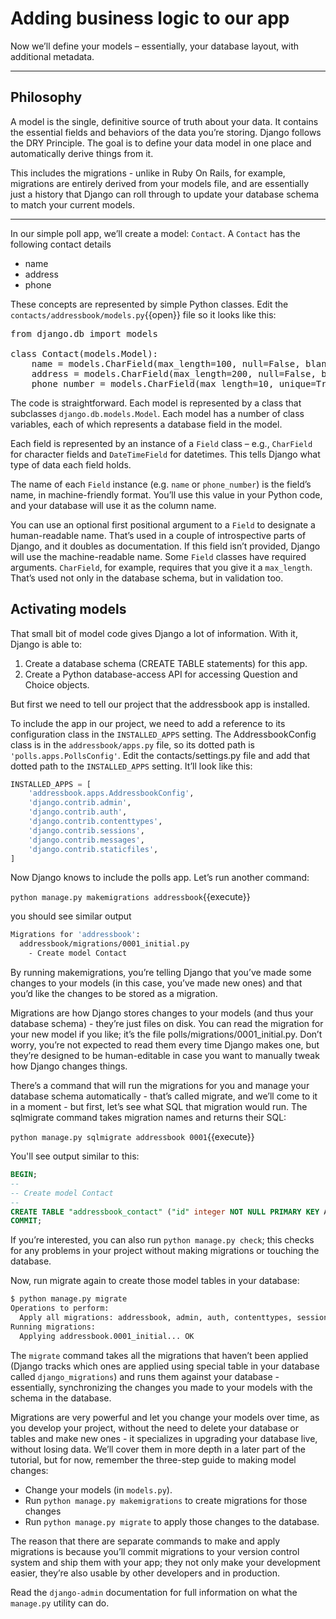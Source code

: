 # Adding business logic to our app

Now we’ll define your models – essentially, your database layout, with additional metadata.

---

## Philosophy

A model is the single, definitive source of truth about your data. It contains the essential fields and behaviors of the data you’re storing. Django follows the DRY Principle. The goal is to define your data model in one place and automatically derive things from it.

This includes the migrations - unlike in Ruby On Rails, for example, migrations are entirely derived from your models file, and are essentially just a history that Django can roll through to update your database schema to match your current models.

---

In our simple poll app, we’ll create a model: `Contact`. A `Contact` has the following contact details

- name
- address
- phone

These concepts are represented by simple Python classes. Edit the `contacts/addressbook/models.py`{{open}} file so it looks like this:

<pre class="file" data-filename="contacts/addressbook/models.py" data-target="replace">
from django.db import models

class Contact(models.Model):
    name = models.CharField(max_length=100, null=False, blank=False)
    address = models.CharField(max_length=200, null=False, blank=False)
    phone_number = models.CharField(max_length=10, unique=True)
</pre>

The code is straightforward. Each model is represented by a class that subclasses `django.db.models.Model`. Each model has a number of class variables, each of which represents a database field in the model.

Each field is represented by an instance of a `Field` class – e.g., `CharField` for character fields and `DateTimeField` for datetimes. This tells Django what type of data each field holds.

The name of each `Field` instance (e.g. `name` or `phone_number`) is the field’s name, in machine-friendly format. You’ll use this value in your Python code, and your database will use it as the column name.

You can use an optional first positional argument to a `Field` to designate a human-readable name. That’s used in a couple of introspective parts of Django, and it doubles as documentation. If this field isn’t provided, Django will use the machine-readable name. Some `Field` classes have required arguments. `CharField`, for example, requires that you give it a `max_length`. That’s used not only in the database schema, but in validation too.

## Activating models

That small bit of model code gives Django a lot of information. With it, Django is able to:

1. Create a database schema (CREATE TABLE statements) for this app.
2. Create a Python database-access API for accessing Question and Choice objects.

But first we need to tell our project that the addressbook app is installed.

To include the app in our project, we need to add a reference to its configuration class in the `INSTALLED_APPS` setting. The AddressbookConfig class is in the `addressbook/apps.py` file, so its dotted path is `'polls.apps.PollsConfig'`. Edit the contacts/settings.py file and add that dotted path to the `INSTALLED_APPS` setting. It’ll look like this:

```python
INSTALLED_APPS = [
    'addressbook.apps.AddressbookConfig',
    'django.contrib.admin',
    'django.contrib.auth',
    'django.contrib.contenttypes',
    'django.contrib.sessions',
    'django.contrib.messages',
    'django.contrib.staticfiles',
]
```

Now Django knows to include the polls app. Let’s run another command:

`python manage.py makemigrations addressbook`{{execute}}

you should see similar output 

```bash
Migrations for 'addressbook':
  addressbook/migrations/0001_initial.py
    - Create model Contact
```

By running makemigrations, you’re telling Django that you’ve made some changes to your models (in this case, you’ve made new ones) and that you’d like the changes to be stored as a migration.

Migrations are how Django stores changes to your models (and thus your database schema) - they’re just files on disk. You can read the migration for your new model if you like; it’s the file polls/migrations/0001_initial.py. Don’t worry, you’re not expected to read them every time Django makes one, but they’re designed to be human-editable in case you want to manually tweak how Django changes things.

There’s a command that will run the migrations for you and manage your database schema automatically - that’s called migrate, and we’ll come to it in a moment - but first, let’s see what SQL that migration would run. The sqlmigrate command takes migration names and returns their SQL:

`python manage.py sqlmigrate addressbook 0001`{{execute}}

You'll see output similar to this:

```sql
BEGIN;
--
-- Create model Contact
--
CREATE TABLE "addressbook_contact" ("id" integer NOT NULL PRIMARY KEY AUTOINCREMENT, "name" varchar(100) NOT NULL, "address" varchar(200) NOT NULL, "phone_number" varchar(10) NOT NULL UNIQUE);
COMMIT;
```

If you’re interested, you can also run `python manage.py check`; this checks for any problems in your project without making migrations or touching the database.

Now, run migrate again to create those model tables in your database:

```bash
$ python manage.py migrate
Operations to perform:
  Apply all migrations: addressbook, admin, auth, contenttypes, sessions
Running migrations:
  Applying addressbook.0001_initial... OK
```

The `migrate` command takes all the migrations that haven’t been applied (Django tracks which ones are applied using special table in your database called `django_migrations`) and runs them against your database - essentially, synchronizing the changes you made to your models with the schema in the database.

Migrations are very powerful and let you change your models over time, as you develop your project, without the need to delete your database or tables and make new ones - it specializes in upgrading your database live, without losing data. We’ll cover them in more depth in a later part of the tutorial, but for now, remember the three-step guide to making model changes:

- Change your models (in `models.py`).
- Run `python manage.py makemigrations` to create migrations for those
    changes
- Run `python manage.py migrate` to apply those changes to the database.

The reason that there are separate commands to make and apply migrations is because you’ll commit migrations to your version control system and ship them with your app; they not only make your development easier, they’re also usable by other developers and in production.

Read the `django-admin` documentation for full information on what the `manage.py` utility can do.

